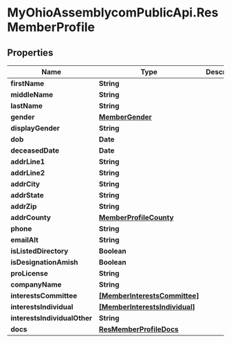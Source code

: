 # MyOhioAssemblycomPublicApi.ResMemberProfile

## Properties
Name | Type | Description | Notes
------------ | ------------- | ------------- | -------------
**firstName** | **String** |  | [optional] 
**middleName** | **String** |  | [optional] 
**lastName** | **String** |  | [optional] 
**gender** | [**MemberGender**](MemberGender.md) |  | [optional] 
**displayGender** | **String** |  | [optional] 
**dob** | **Date** |  | [optional] 
**deceasedDate** | **Date** |  | [optional] 
**addrLine1** | **String** |  | [optional] 
**addrLine2** | **String** |  | [optional] 
**addrCity** | **String** |  | [optional] 
**addrState** | **String** |  | [optional] 
**addrZip** | **String** |  | [optional] 
**addrCounty** | [**MemberProfileCounty**](MemberProfileCounty.md) |  | [optional] 
**phone** | **String** |  | [optional] 
**emailAlt** | **String** |  | [optional] 
**isListedDirectory** | **Boolean** |  | [optional] 
**isDesignationAmish** | **Boolean** |  | [optional] 
**proLicense** | **String** |  | [optional] 
**companyName** | **String** |  | [optional] 
**interestsCommittee** | [**[MemberInterestsCommittee]**](MemberInterestsCommittee.md) |  | [optional] 
**interestsIndividual** | [**[MemberInterestsIndividual]**](MemberInterestsIndividual.md) |  | [optional] 
**interestsIndividualOther** | **String** |  | [optional] 
**docs** | [**ResMemberProfileDocs**](ResMemberProfileDocs.md) |  | [optional] 
